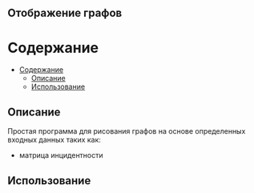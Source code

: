 ## Отображение графов

# Содержание
- [Содержание](#содержание)
  - [Описание](#описание)
  - [Использование](#использование)
  
## Описание
Простая программа для рисования графов на основе определенных входных данных таких как:
- матрица инцидентности
## Использование
